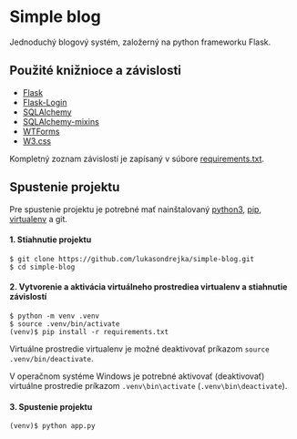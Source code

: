 # Simple blog

Jednoduchý blogový systém, založerný na python frameworku Flask.


## Použité knižnioce a závislosti

* [Flask](https://flask.palletsprojects.com/en/latest/)
* [Flask-Login](https://flask-login.readthedocs.io/en/latest/)
* [SQLAlchemy](https://www.sqlalchemy.org/)
* [SQLAlchemy-mixins](https://github.com/absent1706/sqlalchemy-mixins)
* [WTForms](https://wtforms.readthedocs.io/en/3.0.x/)
* [W3.css](https://www.w3schools.com/w3css/)

Kompletný zoznam závislostí je zapísaný v súbore [requirements.txt](requirements.txt).


## Spustenie projektu

Pre spustenie projektu je potrebné mať nainštalovaný [python3](https://www.python.org/downloads/), [pip](https://pypi.org/project/pip/), [virtualenv](https://pypi.org/project/virtualenv/) a git.

#### 1. Stiahnutie projektu
```shell
$ git clone https://github.com/lukasondrejka/simple-blog.git
$ cd simple-blog
```

#### 2. Vytvorenie a aktivácia virtuálneho prostrediea virtualenv a stiahnutie závislostí
```shell
$ python -m venv .venv
$ source .venv/bin/activate
(venv)$ pip install -r requirements.txt
```

Virtuálne prostredie virtualenv je možné deaktivovať príkazom `source .venv/bin/deactivate`.

V operačnom systéme Windows je potrebné aktivovať (deaktivovať) virtuálne prostredie príkazom `.venv\bin\activate` (`.venv\bin\deactivate`).


#### 3. Spustenie projektu
```shell
(venv)$ python app.py
```

